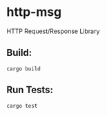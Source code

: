 # http-msg
HTTP Request/Response Library

## Build:
```cargo build```

## Run Tests:
```cargo test```
